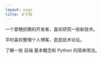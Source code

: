 ```yaml
---
layout: page
title: 关于我 
---
```


一个爱瞎折腾的开发者，喜欢研究一些新技术。
<p>
平时喜欢整理个人博客，逛逛技术论坛。
<p>
了解一些 前端 基本概念和 Python 的简单用法。

<p>


<p> 

<p> 

<p> 




